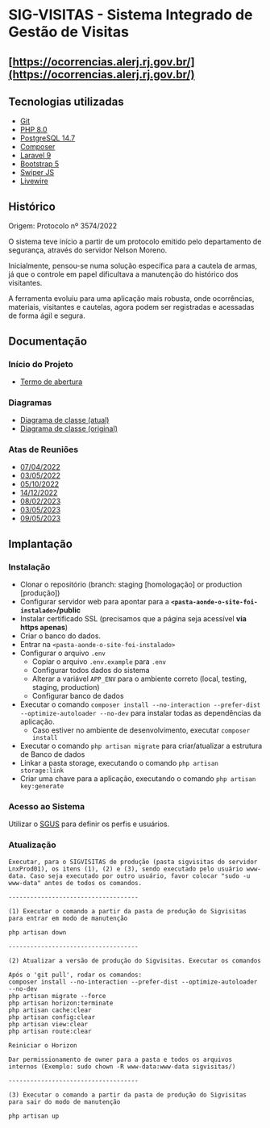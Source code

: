 # SIG-VISITAS - Sistema Integrado de Gestão de Visitas 

## [https://ocorrencias.alerj.rj.gov.br/](https://ocorrencias.alerj.rj.gov.br/)

## Tecnologias utilizadas

- [Git](https://git-scm.com/docs/user-manual.html)
- [PHP 8.0](http://php.net/)
- [PostgreSQL 14.7](https://www.postgresql.org/)
- [Composer](https://getcomposer.org/)
- [Laravel 9](https://laravel.com/docs/9.x)
- [Bootstrap 5](https://getbootstrap.com/docs/5.0/getting-started/introduction/)
- [Swiper JS](https://swiperjs.com/)
- [Livewire](https://laravel-livewire.com/)

## Histórico
Origem: Protocolo nº 3574/2022

O sistema teve início a partir de um protocolo emitido pelo departamento de segurança, através do servidor Nelson Moreno.

Inicialmente, pensou-se numa solução específica para a cautela de armas, já que o controle em papel dificultava a manutenção do histórico dos visitantes.

A ferramenta evoluiu para uma aplicação mais robusta, onde ocorrências, materiais, visitantes e cautelas, agora podem ser registradas e acessadas de forma ágil e segura.   

## Documentação

### Início do Projeto
- [Termo de abertura](https://alerj.sharepoint.com/:w:/s/arquivos/ET_KbA0R6ZFJhjQGnG_TFt8Br4qaORM89VIa6F743MhUBQ?e=rKxy3h)

### Diagramas
- [Diagrama de classe (atual)](https://alerj.sharepoint.com/:b:/s/arquivos/ERBxip1lKVdMkJTKtkT9TWQBUOQPRTizWCuwd5gb0IsWVg?e=hvUQuZ)
- [Diagrama de classe (original)](https://alerj.sharepoint.com/:b:/s/arquivos/EXy8Vp7yhqlKryVgW_59ltMBFoh88wK8quEYAyieUrOj3A?e=Vj2bY9)

### Atas de Reuniões
- [07/04/2022](https://alerj.sharepoint.com/:w:/s/arquivos/ESw5td6F4AtBjnMWhxL76qoBAaIxpltbp5TtZHRSFM54MQ?e=x2afYM)
- [03/05/2022](https://alerj.sharepoint.com/:w:/s/arquivos/EWEkYHjL9jFKu6mcvway5AEBm9Lq6O2K5w8OJbmaUSWm8Q?e=02cccI)
- [05/10/2022](https://alerj.sharepoint.com/:w:/s/arquivos/EbEHMUds1hFKuL7Q3YtIwoEBDv54yb0ufrKg5AvQDHFd8g?e=76AfAx)
- [14/12/2022](https://alerj.sharepoint.com/:w:/s/arquivos/EbEHMUds1hFKuL7Q3YtIwoEBDv54yb0ufrKg5AvQDHFd8g?e=76AfAx)
- [08/02/2023](https://alerj.sharepoint.com/:w:/s/arquivos/ERF8WHTIH2NHq7mSkU0JxgcBIeZY10rO16g6Tpsmrjwb0A?e=naAURp)
- [03/05/2023](https://alerj.sharepoint.com/:w:/s/arquivos/Eeq1VSIwDr1DiVRLwTXZiqYB2rRHJCUpZxLpjNs45lRTQg?e=4FJCiP)
- [09/05/2023](https://alerj.sharepoint.com/:w:/s/arquivos/ETZkc03iso5NvQGewDx5bOoBxXea4cEFxCZsQJU426z9ug?e=g6TdUO)

## Implantação

### Instalação

- Clonar o repositório (branch: staging [homologação] or production [produção])
- Configurar servidor web para apontar para a **`<pasta-aonde-o-site-foi-instalado>`/public**
- Instalar certificado SSL (precisamos que a página seja acessível **via https apenas**)
- Criar o banco do dados.
- Entrar na `<pasta-aonde-o-site-foi-instalado>`
- Configurar o arquivo `.env`
    - Copiar o arquivo `.env.example` para `.env`
    - Configurar todos dados do sistema
    - Alterar a variável `APP_ENV` para o ambiente correto (local, testing, staging, production)
    - Configurar banco de dados
- Executar o comando `composer install --no-interaction --prefer-dist --optimize-autoloader --no-dev` para instalar todas as dependências da aplicação.
    - Caso estiver no ambiente de desenvolvimento, executar `composer install`
- Executar o comando `php artisan migrate` para criar/atualizar a estrutura de Banco de dados
- Linkar a pasta storage, executando o comando `php artisan storage:link`
- Criar uma chave para a aplicação, executando o comando `php artisan key:generate`

### Acesso ao Sistema

Utilizar o [SGUS](http://intranet/sgus/) para definir os perfis e usuários.

### Atualização

```
Executar, para o SIGVISITAS de produção (pasta sigvisitas do servidor LnxProd01), os itens (1), (2) e (3), sendo executado pelo usuário www-data. Caso seja executado por outro usuário, favor colocar "sudo -u www-data" antes de todos os comandos.

------------------------------------

(1) Executar o comando a partir da pasta de produção do Sigvisitas para entrar em modo de manutenção

php artisan down

------------------------------------

(2) Atualizar a versão de produção do Sigvisitas. Executar os comandos

Após o 'git pull', rodar os comandos:
composer install --no-interaction --prefer-dist --optimize-autoloader --no-dev
php artisan migrate --force
php artisan horizon:terminate
php artisan cache:clear
php artisan config:clear
php artisan view:clear
php artisan route:clear

Reiniciar o Horizon

Dar permissionamento de owner para a pasta e todos os arquivos internos (Exemplo: sudo chown -R www-data:www-data sigvisitas/)

------------------------------------

(3) Executar o comando a partir da pasta de produção do Sigvisitas para sair do modo de manutenção

php artisan up
```
